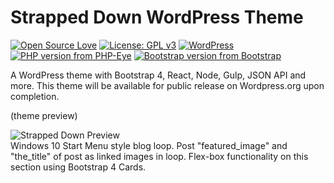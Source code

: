 # Strapped Down WordPress Theme
[![Open Source Love](https://badges.frapsoft.com/os/v1/open-source.png?v=103)](https://github.com/bkaminski/Strapped-Down-WordPress-Theme/) [![License: GPL v3](https://img.shields.io/badge/License-GPL%20v3-blue.svg)](https://www.gnu.org/licenses/gpl-3.0) [![WordPress](https://img.shields.io/wordpress/v/akismet.svg?style=flat-square)](https://github.com/bkaminski/Strapped-Down-WordPress-Theme/) [![PHP version from PHP-Eye](https://img.shields.io/php-eye/symfony/symfony.svg?style=flat-square)](https://github.com/bkaminski/Strapped-Down-WordPress-Theme/) [![Bootstrap version from Bootstrap](https://img.shields.io/badge/Bootstrap-v4.0.0-orange.svg)](https://getbootstrap.com/)

A WordPress theme with Bootstrap 4, React, Node, Gulp, JSON API and more.
This theme will be available for public release on Wordpress.org upon completion.

(theme preview)

![Strapped Down Preview](http://s233122301.onlinehome.us/media_types/sD_theme_priview.gif)
<br />
Windows 10 Start Menu style blog loop. Post "featured_image" and "the_title" of post as linked images in loop. Flex-box functionality on this section using Bootstrap 4 Cards.


